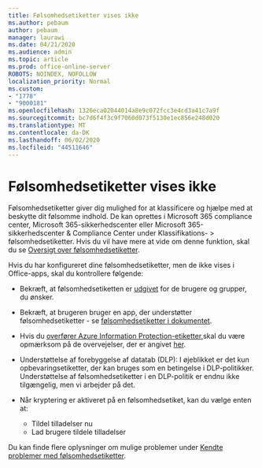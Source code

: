 ```yaml
---
title: Følsomhedsetiketter vises ikke
ms.author: pebaum
author: pebaum
manager: laurawi
ms.date: 04/21/2020
ms.audience: admin
ms.topic: article
ms.prod: office-online-server
ROBOTS: NOINDEX, NOFOLLOW
localization_priority: Normal
ms.custom:
- "1778"
- "9000181"
ms.openlocfilehash: 1326eca02044014a8e9c072fcc3e4cd3a41c7a9f
ms.sourcegitcommit: bc7d6f4f3c9f7060d073f5130e1ec856e248d020
ms.translationtype: MT
ms.contentlocale: da-DK
ms.lasthandoff: 06/02/2020
ms.locfileid: "44511646"
---
```

# <a name="sensitivity-labels-not-appearing"></a>Følsomhedsetiketter vises ikke

Følsomhedsetiketter giver dig mulighed for at klassificere og hjælpe med at beskytte dit følsomme indhold. De kan oprettes i Microsoft 365 compliance center, Microsoft 365-sikkerhedscenter eller Microsoft 365-sikkerhedscenter & Compliance Center under Klassifikations- > følsomhedsetiketter. Hvis du vil have mere at vide om denne funktion, skal du se [Oversigt over følsomhedsetiketter](https://docs.microsoft.com/microsoft-365/compliance/sensitivity-labels).

Hvis du har konfigureret dine følsomhedsetiketter, men de ikke vises i Office-apps, skal du kontrollere følgende:

- Bekræft, at følsomhedsetiketten er [udgivet](https://docs.microsoft.com/microsoft-365/compliance/sensitivity-labels#what-label-policies-can-do) for de brugere og grupper, du ønsker.

- Bekræft, at brugeren bruger en app, der understøtter følsomhedsetiketter - se [følsomhedsetiketter i dokumentet](https://support.office.com/article/apply-sensitivity-labels-to-your-documents-and-email-within-office-2f96e7cd-d5a4-403b-8bd7-4cc636bae0f9?#bkmk_whereavailable).

- Hvis du [overfører Azure Information Protection-etiketter,](https://docs.microsoft.com/azure/information-protection/configure-policy-migrate-labels)skal du være opmærksom på de overvejelser, der er angivet [her](https://docs.microsoft.com/azure/information-protection/configure-policy-migrate-labels#considerations-for-unified-labels).

- Understøttelse af forebyggelse af datatab (DLP): I øjeblikket er det kun opbevaringsetiketter, der kan bruges som en betingelse i DLP-politikker.  Understøttelse af følsomhedsetiketter i en DLP-politik er endnu ikke tilgængelig, men vi arbejder på det.

- Når kryptering er aktiveret på en følsomhedsetiket, kan du vælge enten at:
    - Tildel tilladelser nu
    - Lad brugere tildele tilladelser


Du kan finde flere oplysninger om mulige problemer under [Kendte problemer med følsomhedsetiketter](https://support.office.com/article/known-issues-with-sensitivity-labels-in-office-b169d687-2bbd-4e21-a440-7da1b2743edc).